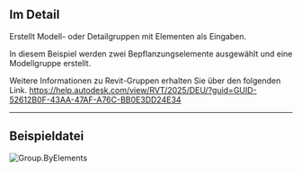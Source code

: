 ## Im Detail
Erstellt Modell- oder Detailgruppen mit Elementen als Eingaben.

In diesem Beispiel werden zwei Bepflanzungselemente ausgewählt und eine Modellgruppe erstellt.

Weitere Informationen zu Revit-Gruppen erhalten Sie über den folgenden Link.
https://help.autodesk.com/view/RVT/2025/DEU/?guid=GUID-52612B0F-43AA-47AF-A76C-BB0E3DD24E34
___
## Beispieldatei

![Group.ByElements](./Revit.Elements.Group.ByElements_img.jpg)
